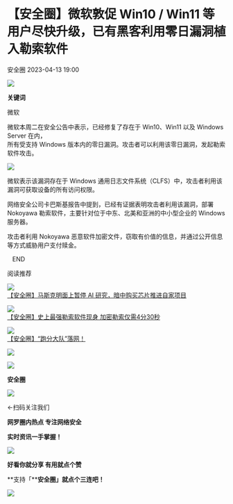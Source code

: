 #  【安全圈】微软敦促 Win10 / Win11 等用户尽快升级，已有黑客利用零日漏洞植入勒索软件   
 安全圈   2023-04-13 19:00  
  
![](https://mmbiz.qpic.cn/mmbiz_jpg/aBHpjnrGylgSxa9I02IBd3bgLEhwfJCeRibw3LEjMujeAhD2CvyiaVCZJVHGHODbkPx3pViaX0sAibZsDun6sicUzdQ/640?wx_fmt=jpeg "")  
  
  
**关键词**  
  
  
  
微软  
  
  
  
微软本周二在安全公告中表示，已经修复了存在于 Win10、Win11 以及 Windows Server 在内，  
所有受支持 Windows 版本内的零日漏洞。攻击者可以利用该零日漏洞，发起勒索软件攻击。  
  
![](https://mmbiz.qpic.cn/mmbiz_png/aBHpjnrGylhH2TCiaITzgZ9cYiazAOdkO7DmIepO22ibFV4ciaDCHvRuhYBy72q8sTIVw4l4pVBicFrwPJQQ7o7ROVQ/640?wx_fmt=png "")  
  
微软表示该漏洞存在于 Windows 通用日志文件系统（CLFS）中，攻击者利用该漏洞可获取设备的所有访问权限。  
  
网络安全公司卡巴斯基报告中提到，已经有证据表明攻击者利用该漏洞，部署 Nokoyawa 勒索软件，主要针对位于中东、北美和亚洲的中小型企业的 Windows 服务器。  
  
攻击者利用 Nokoyawa 恶意软件加密文件，窃取有价值的信息，并通过公开信息等方式威胁用户支付赎金。  
  
  
  
  
  
   END    
  
  
阅读推荐  
  
  
![](https://mmbiz.qpic.cn/mmbiz_png/aBHpjnrGyliaiao52OzeESvbm3ycooTtWkswM7CGkK3I6oNJcIMuMOpjhia0d2uR7AcbwROjthZA5GUc0FCgQguMA/640?wx_fmt=png "")  
[【安全圈】马斯克明面上暂停 AI 研究，暗中购买芯片推进自家项目](http://mp.weixin.qq.com/s?__biz=MzIzMzE4NDU1OQ==&mid=2652032339&idx=2&sn=698b72b8e7ffa9c992d7a9e737290d1e&chksm=f36fe113c4186805e91746847f2f84ae825588b4515a107ba302a6888c9624ddb29fd2d7d00d&scene=21#wechat_redirect)  
  
  
  
![](https://mmbiz.qpic.cn/mmbiz_jpg/aBHpjnrGyliaiao52OzeESvbm3ycooTtWkOxB4RybjOfsW0OTfSQ4hqSmYmibd96icib7xlXdRHBhO8gsZibtr4CdL1w/640?wx_fmt=jpeg "")  
[【安全圈】史上最强勒索软件现身 加密勒索仅需4分30秒](http://mp.weixin.qq.com/s?__biz=MzIzMzE4NDU1OQ==&mid=2652032339&idx=3&sn=47444609ae7d5d150ec72d6532176b11&chksm=f36fe113c4186805d5e7390238197fb8eccf810ab23a77793e9d857f4a87c0a59e25f782ccbd&scene=21#wechat_redirect)  
  
  
  
![](https://mmbiz.qpic.cn/mmbiz_png/FrfTCNDrXhalbRibbVNKvOtibOxoKWg3dmFEiatoIL86OpvYACrA1KoaxgCsVg7c3J73lINCIPF8o6MKJwMKQjoTQ/640?wx_fmt=pngwxfrom=5wx_lazy=1wx_co=1 "")  
[【安全圈】“跑分大队”落网！](http://mp.weixin.qq.com/s?__biz=MzIzMzE4NDU1OQ==&mid=2652032339&idx=4&sn=95d4e88e8c2bc3899539ae957c41fb72&chksm=f36fe113c4186805fede6106716f2feb1d17a8f9c5a05f0bf2c508166193234806d04128c6f5&scene=21#wechat_redirect)  
  
  
  
  
  
![](https://mmbiz.qpic.cn/mmbiz_gif/aBHpjnrGylgeVsVlL5y1RPJfUdozNyCEft6M27yliapIdNjlcdMaZ4UR4XxnQprGlCg8NH2Hz5Oib5aPIOiaqUicDQ/640?wx_fmt=gif "")  
  
  
  
![](https://mmbiz.qpic.cn/mmbiz_png/aBHpjnrGylgeVsVlL5y1RPJfUdozNyCEDQIyPYpjfp0XDaaKjeaU6YdFae1iagIvFmFb4djeiahnUy2jBnxkMbaw/640?wx_fmt=png "")  
  
**安全圈**  
  
![](https://mmbiz.qpic.cn/mmbiz_gif/aBHpjnrGylgeVsVlL5y1RPJfUdozNyCEft6M27yliapIdNjlcdMaZ4UR4XxnQprGlCg8NH2Hz5Oib5aPIOiaqUicDQ/640?wx_fmt=gif "")  
  
  
←扫码关注我们  
  
**网罗圈内热点 专注网络安全**  
  
**实时资讯一手掌握！**  
  
  
![](https://mmbiz.qpic.cn/mmbiz_gif/aBHpjnrGylgeVsVlL5y1RPJfUdozNyCE3vpzhuku5s1qibibQjHnY68iciaIGB4zYw1Zbl05GQ3H4hadeLdBpQ9wEA/640?wx_fmt=gif "")  
  
**好看你就分享 有用就点个赞**  
  
**支持「****安全圈」就点个三连吧！**  
  
![](https://mmbiz.qpic.cn/mmbiz_gif/aBHpjnrGylgeVsVlL5y1RPJfUdozNyCE3vpzhuku5s1qibibQjHnY68iciaIGB4zYw1Zbl05GQ3H4hadeLdBpQ9wEA/640?wx_fmt=gif "")  
  
  
